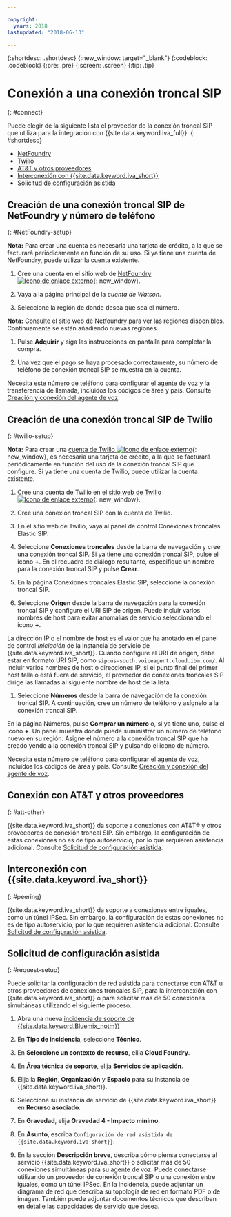 ```yaml
---

copyright:
  years: 2018
lastupdated: "2018-06-13"

---
```


{:shortdesc: .shortdesc}
{:new_window: target="_blank"}
{:codeblock: .codeblock}
{:pre: .pre}
{:screen: .screen}
{:tip: .tip}


# Conexión a una conexión troncal SIP
{: #connect}

Puede elegir de la siguiente lista el proveedor de la conexión troncal SIP que utiliza para la integración con {{site.data.keyword.iva_full}}.
{: #shortdesc}

* [NetFoundry](#NetFoundry-setup)
* [Twilio](#twilio-setup)
* [AT&T y otros proveedores](#att-other)
* [Interconexión con {{site.data.keyword.iva_short}}](#peering)
* [Solicitud de configuración asistida](#request-setup)

## Creación de una conexión troncal SIP de NetFoundry y número de teléfono
{: #NetFoundry-setup}

**Nota:** Para crear una cuenta es necesaria una tarjeta de crédito, a la que se facturará periódicamente en función de su uso. Si ya tiene una cuenta de NetFoundry, puede utilizar la cuenta existente.

1. Cree una cuenta en el sitio web de [NetFoundry![Icono de enlace externo](../../icons/launch-glyph.svg "Icono de enlace externo")](https://watson.netfoundry.io/watson-login){: new_window}.

1. Vaya a la página principal de la _cuenta de Watson_.

1. Seleccione la región de donde desea que sea el número.

  **Nota:** Consulte el sitio web de Netfoundry para ver las regiones disponibles. Continuamente se están añadiendo nuevas regiones.

1. Pulse **Adquirir** y siga las instrucciones en pantalla para completar la compra.

1. Una vez que el pago se haya procesado correctamente, su número de teléfono de conexión troncal SIP se muestra en la cuenta.

Necesita este número de teléfono para configurar el agente de voz y la transferencia de llamada, incluidos los códigos de área y país. Consulte [Creación y conexión del agente de voz](getting-started.html#step3).


## Creación de una conexión troncal SIP de Twilio
{: #twilio-setup}

**Nota:** Para crear una [cuenta de Twilio ![Icono de enlace externo](../../icons/launch-glyph.svg "Icono de enlace externo")](https://www.twilio.com/try-twilio){: new_window}, es necesaria una tarjeta de crédito, a la que se facturará periódicamente en función del uso de la conexión troncal SIP que configure. Si ya tiene una cuenta de Twilio, puede utilizar la cuenta existente.

  1. Cree una cuenta de Twilio en el [sitio web de Twilio ![Icono de enlace externo](../../icons/launch-glyph.svg "Icono de enlace externo")](https://www.twilio.com/try-twilio){: new_window}.

  1. Cree una conexión troncal SIP con la cuenta de Twilio.

  1. En el sitio web de Twilio, vaya al panel de control Conexiones troncales Elastic SIP.

  1. Seleccione **Conexiones troncales** desde la barra de navegación y cree una conexión troncal SIP. Si ya tiene una conexión troncal SIP, pulse el icono **+**. En el recuadro de diálogo resultante, especifique un nombre para la conexión troncal SIP y pulse **Crear**.

  1. En la página Conexiones troncales Elastic SIP, seleccione la conexión troncal SIP.

  1. Seleccione **Origen** desde la barra de navegación para la conexión troncal SIP y configure el URI SIP de origen. Puede incluir varios nombres de host para evitar anomalías de servicio seleccionando el icono **+**.

  La dirección IP o el nombre de host es el valor que ha anotado en el panel de control _Iniciación_ de la instancia de servicio de {{site.data.keyword.iva_short}}. Cuando configure el URI de origen, debe estar en formato URI SIP, como `sip:us-south.voiceagent.cloud.ibm.com/`. Al incluir varios nombres de host o direcciones IP, si el punto final del primer host falla o está fuera de servicio, el proveedor de conexiones troncales SIP dirige las llamadas al siguiente nombre de host de la lista.

  1. Seleccione **Números** desde la barra de navegación de la conexión troncal SIP. A continuación, cree un número de teléfono y asígnelo a la conexión troncal SIP.

  En la página Números, pulse **Comprar un número** o, si ya tiene uno, pulse el icono **+**. Un panel muestra dónde puede suministrar un número de teléfono nuevo en su región. Asigne el número a la conexión troncal SIP que ha creado yendo a la conexión troncal SIP y pulsando el icono de número.

  Necesita este número de teléfono para configurar el agente de voz, incluidos los códigos de área y país. Consulte [Creación y conexión del agente de voz](getting-started.html#step3).


## Conexión con AT&T y otros proveedores
{: #att-other}

{{site.data.keyword.iva_short}} da soporte a conexiones con AT&T&reg; y otros proveedores de conexión troncal SIP. Sin embargo, la configuración de estas conexiones no es de tipo autoservicio, por lo que requieren asistencia adicional. Consulte [Solicitud de configuración asistida](#request-setup).

## Interconexión con {{site.data.keyword.iva_short}}
{: #peering}

{{site.data.keyword.iva_short}} da soporte a conexiones entre iguales, como un túnel IPSec. Sin embargo, la configuración de estas conexiones no es de tipo autoservicio, por lo que requieren asistencia adicional. Consulte [Solicitud de configuración asistida](#request-setup).

## Solicitud de configuración asistida
{: #request-setup}

Puede solicitar la configuración de red asistida para conectarse con AT&T u otros proveedores de conexiones troncales SIP, para la interconexión con {{site.data.keyword.iva_short}} o para solicitar más de 50 conexiones simultáneas utilizando el siguiente proceso.

1. Abra una nueva [incidencia de soporte de {{site.data.keyword.Bluemix_notm}}](https://console.bluemix.net/unifiedsupport/tickets/add)

1. En **Tipo de incidencia**, seleccione **Técnico**.

1. En **Seleccione un contexto de recurso**, elija **Cloud Foundry**.

1. En **Área técnica de soporte**, elija **Servicios de aplicación**.

1. Elija la **Región**, **Organización** y **Espacio** para su instancia de {{site.data.keyword.iva_short}}.

1. Seleccione su instancia de servicio de {{site.data.keyword.iva_short}} en **Recurso asociado**.

1. En **Gravedad**, elija **Gravedad 4 - Impacto mínimo**.

1. En **Asunto**, escriba `Configuración de red asistida de {{site.data.keyword.iva_short}}`.

1. En la sección **Descripción breve**, describa cómo piensa conectarse al servicio {{site.data.keyword.iva_short}} o solicitar más de 50 conexiones simultáneas para su agente de voz. Puede conectarse utilizando un proveedor de conexión troncal SIP o una conexión entre iguales, como un túnel IPSec. En la incidencia, puede adjuntar un diagrama de red que describa su topología de red en formato PDF o de imagen. También puede adjuntar documentos técnicos que describan en detalle las capacidades de servicio que desea.
